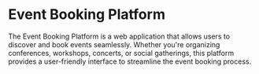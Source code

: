# Event Booking Platform

The Event Booking Platform is a web application that allows users to discover and book events seamlessly. Whether you're organizing conferences, workshops, concerts, or social gatherings, this platform provides a user-friendly interface to streamline the event booking process.
